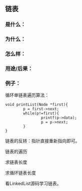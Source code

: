 ## 链表

### 是什么：

### 为什么：

### 怎么样：

### 用途/后果：

### 例子：

循环单链表遍历算法：
```
void printList(Node *first){
        p = first->next;
        while(p!=first){
                printf(p->data);
                p = p->next;
        }
}
```

链表的反转：指针直接重新指向即可。

链表的遍历

求链表长度

求循环链表长度

看LinkedList源码学习链表。


